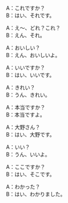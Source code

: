 A：これですか？   
B：はい、それです。   

A：え～、どれ？これ？   
B：えん、それ。   

A：おいしい？   
B：えん、おいしいよ。   

A：いいですか？   
B：はい、いいです。   

A：きれい？   
B：うん、きれい。   

A：本当ですか？   
B：本当ですよ。   

A：大野さん？   
B：はい、大野です。   

A：いい？   
B：うん、いいよ。   

A：ここですか？   
B：はい、そこです。   

A：わかった？   
B：はい、わかりました。   
